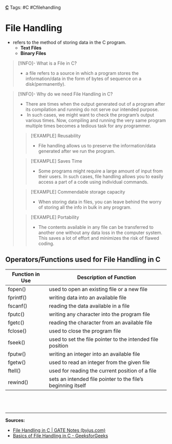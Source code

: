 **[C](C#^FILE)**
Tags: #C #Cfilehandling 

# File Handling
- refers to the method of storing data in the C program.
	- **Text Files**
	- **Binary Files**

>[!INFO]- What is a File in C?
>- a file refers to a source in which a program stores the information/data in the form of bytes of sequence on a disk(permanently).

>[!INFO]- Why do we need File Handling in C?
>- There are times when the output generated out of a program after its compilation and running do not serve our intended purpose.
>-  In such cases, we might want to check the program’s output various times. Now, compiling and running the very same program multiple times becomes a tedious task for any programmer.
>
>>[!EXAMPLE] Reusability
>>- File handling allows us to preserve the information/data generated after we run the program.
>
>>[!EXAMPLE] Saves Time
>>- Some programs might require a large amount of input from their users. In such cases, file handling allows you to easily access a part of a code using individual commands.
>
>>[!EXAMPLE] Commendable storage capacity
>>- When storing data in files, you can leave behind the worry of storing all the info in bulk in any program.
>
>>[!EXAMPLE] Portability
>>- The contents available in any file can be transferred to another one without any data loss in the computer system. This saves a lot of effort and minimizes the risk of flawed coding.

## Operators/Functions used for File Handling in C

| **Function in Use** | **Description of Function**                                  |
| ------------------- | ------------------------------------------------------------ |
| fopen()             | used to open an existing file or a new file                  |
| fprintf()           | writing data into an available file                          |
| fscanf()            | reading the data available in a file                         |
| fputc()             | writing any character into the program file                  |
| fgetc()             | reading the character from an available file                 |
| fclose()            | used to close the program file                               |
| fseek()             | used to set the file pointer to the intended file position   |
| fputw()             | writing an integer into an available file                    |
| fgetw()             | used to read an integer from the given file                  |
| ftell()             | used for reading the current position of a file              |
| rewind()            | sets an intended file pointer to the file’s beginning itself |

# 

<br>

---
**Sources:**
- [File Handling in C | GATE Notes (byjus.com)](https://byjus.com/gate/file-handling-in-c/#what-is-file-handling-in-c)
- [Basics of File Handling in C - GeeksforGeeks](https://www.geeksforgeeks.org/basics-file-handling-c/?id=discuss)